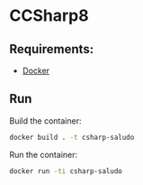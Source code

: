 # CCSharp8

## Requirements:

- [Docker](https://www.docker.com/get-started)

## Run

Build the container:

```sh
docker build . -t csharp-saludo
```

Run the container:

```sh
docker run -ti csharp-saludo
```
